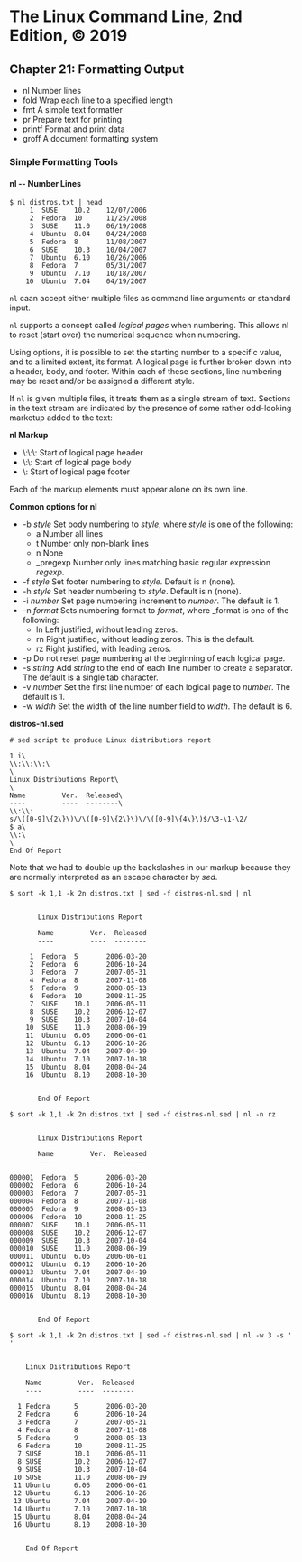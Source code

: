 # The Linux Command Line, 2nd Edition, © 2019

## Chapter 21: Formatting Output

* nl Number lines
* fold Wrap each line to a specified length
* fmt A simple text formatter
* pr Prepare text for printing
* printf Format and print data
* groff A document formatting system

### Simple Formatting Tools

#### nl -- Number Lines

```
$ nl distros.txt | head
     1  SUSE    10.2    12/07/2006
     2  Fedora  10      11/25/2008
     3  SUSE    11.0    06/19/2008
     4  Ubuntu  8.04    04/24/2008
     5  Fedora  8       11/08/2007
     6  SUSE    10.3    10/04/2007
     7  Ubuntu  6.10    10/26/2006
     8  Fedora  7       05/31/2007
     9  Ubuntu  7.10    10/18/2007
    10  Ubuntu  7.04    04/19/2007
```

`nl` caan accept either multiple files as command line arguments or standard input.

`nl` supports a concept called _logical pages_ when numbering. This allows nl to reset (start over) the numerical sequence when numbering.

Using options, it is possible to set the starting number to a specific value, and to a limited extent, its format. A logical page is further broken down into a header, body, and footer. Within each of these sections, line numbering may be reset and/or be assigned a different style.

If `nl` is given multiple files, it treats them as a single stream of text. Sections in the text stream are indicated by the presence of some rather odd-looking marketup added to the text:

**nl Markup**

* \\:\\:\\: Start of logical page header
* \\:\\: Start of logical page body
* \\: Start of logical page footer

Each of the markup elements must appear alone on its own line.

**Common options for nl**

* -b _style_ Set body numbering to _style_, where _style_ is one of the following:
  * a Number all lines
  * t Number only non-blank lines
  * n None
  * _pregexp Number only lines matching basic regular expression _regexp_.
* -f _style_ Set footer numbering to _style_. Default is n (none).
* -h _style_ Set header numbering to _style_. Default is n (none).
* -i _number_ Set page numbering increment to _number_. The default is 1.
* -n _format_ Sets numbering format to _format_, where _format is one of the following:
  * ln Left justified, without leading zeros.
  * rn Right justified, without leading zeros. This is the default.
  * rz Right justified, with leading zeros.
* -p Do not reset page numbering at the beginning of each logical page.
* -s _string_ Add _string_ to the end of each line number to create a separator. The default is a single tab character.
* -v _number_ Set the first line number of each logical page to _number_. The default is 1.
* -w _width_ Set the width of the line number field to _width_. The default is 6.

**distros-nl.sed**

```
# sed script to produce Linux distributions report

1 i\
\\:\\:\\:\
\
Linux Distributions Report\
\
Name         Ver.  Released\
----         ----  --------\
\\:\\:
s/\([0-9]\{2\}\)\/\([0-9]\{2\}\)\/\([0-9]\{4\}\)$/\3-\1-\2/
$ a\
\\:\
\
End Of Report
```

Note that we had to double up the backslashes in our markup because they are normally interpreted as an escape character by _sed_.

```
$ sort -k 1,1 -k 2n distros.txt | sed -f distros-nl.sed | nl

       
       Linux Distributions Report
       
       Name         Ver.  Released
       ----         ----  --------

     1  Fedora  5       2006-03-20
     2  Fedora  6       2006-10-24
     3  Fedora  7       2007-05-31
     4  Fedora  8       2007-11-08
     5  Fedora  9       2008-05-13
     6  Fedora  10      2008-11-25
     7  SUSE    10.1    2006-05-11
     8  SUSE    10.2    2006-12-07
     9  SUSE    10.3    2007-10-04
    10  SUSE    11.0    2008-06-19
    11  Ubuntu  6.06    2006-06-01
    12  Ubuntu  6.10    2006-10-26
    13  Ubuntu  7.04    2007-04-19
    14  Ubuntu  7.10    2007-10-18
    15  Ubuntu  8.04    2008-04-24
    16  Ubuntu  8.10    2008-10-30

       
       End Of Report
```

```
$ sort -k 1,1 -k 2n distros.txt | sed -f distros-nl.sed | nl -n rz

       
       Linux Distributions Report
       
       Name         Ver.  Released
       ----         ----  --------

000001  Fedora  5       2006-03-20
000002  Fedora  6       2006-10-24
000003  Fedora  7       2007-05-31
000004  Fedora  8       2007-11-08
000005  Fedora  9       2008-05-13
000006  Fedora  10      2008-11-25
000007  SUSE    10.1    2006-05-11
000008  SUSE    10.2    2006-12-07
000009  SUSE    10.3    2007-10-04
000010  SUSE    11.0    2008-06-19
000011  Ubuntu  6.06    2006-06-01
000012  Ubuntu  6.10    2006-10-26
000013  Ubuntu  7.04    2007-04-19
000014  Ubuntu  7.10    2007-10-18
000015  Ubuntu  8.04    2008-04-24
000016  Ubuntu  8.10    2008-10-30

       
       End Of Report
```

```
$ sort -k 1,1 -k 2n distros.txt | sed -f distros-nl.sed | nl -w 3 -s ' '

    
    Linux Distributions Report
    
    Name         Ver.  Released
    ----         ----  --------

  1 Fedora      5       2006-03-20
  2 Fedora      6       2006-10-24
  3 Fedora      7       2007-05-31
  4 Fedora      8       2007-11-08
  5 Fedora      9       2008-05-13
  6 Fedora      10      2008-11-25
  7 SUSE        10.1    2006-05-11
  8 SUSE        10.2    2006-12-07
  9 SUSE        10.3    2007-10-04
 10 SUSE        11.0    2008-06-19
 11 Ubuntu      6.06    2006-06-01
 12 Ubuntu      6.10    2006-10-26
 13 Ubuntu      7.04    2007-04-19
 14 Ubuntu      7.10    2007-10-18
 15 Ubuntu      8.04    2008-04-24
 16 Ubuntu      8.10    2008-10-30

    
    End Of Report
```